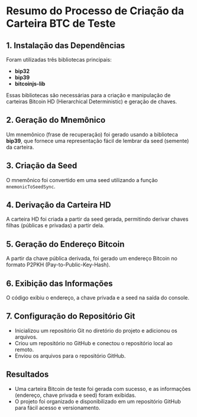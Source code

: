 # Resumo do Processo de Criação da Carteira BTC de Teste

## 1. Instalação das Dependências
Foram utilizadas três bibliotecas principais:
- **bip32**
- **bip39**
- **bitcoinjs-lib**

Essas bibliotecas são necessárias para a criação e manipulação de carteiras Bitcoin HD (Hierarchical Deterministic) e geração de chaves.

## 2. Geração do Mnemônico
Um mnemônico (frase de recuperação) foi gerado usando a biblioteca **bip39**, que fornece uma representação fácil de lembrar da seed (semente) da carteira.

## 3. Criação da Seed
O mnemônico foi convertido em uma seed utilizando a função `mnemonicToSeedSync`.

## 4. Derivação da Carteira HD
A carteira HD foi criada a partir da seed gerada, permitindo derivar chaves filhas (públicas e privadas) a partir dela.

## 5. Geração do Endereço Bitcoin
A partir da chave pública derivada, foi gerado um endereço Bitcoin no formato P2PKH (Pay-to-Public-Key-Hash).

## 6. Exibição das Informações
O código exibiu o endereço, a chave privada e a seed na saída do console.

## 7. Configuração do Repositório Git
- Inicializou um repositório Git no diretório do projeto e adicionou os arquivos.
- Criou um repositório no GitHub e conectou o repositório local ao remoto.
- Enviou os arquivos para o repositório GitHub.

## Resultados
- Uma carteira Bitcoin de teste foi gerada com sucesso, e as informações (endereço, chave privada e seed) foram exibidas.
- O projeto foi organizado e disponibilizado em um repositório GitHub para fácil acesso e versionamento.
